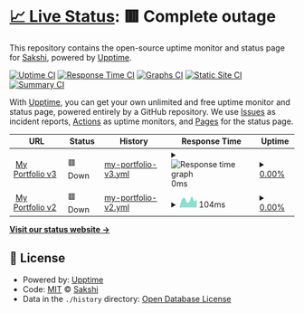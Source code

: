 # [📈 Live Status](https://Sakshi.github.io/upptime-tester): <!--live status--> **🟥 Complete outage**

This repository contains the open-source uptime monitor and status page for [Sakshi](https://Sakshi.github.io/upptime-tester), powered by [Upptime](https://github.com/upptime/upptime).

[![Uptime CI](https://github.com/Sakshi/upptime-tester/workflows/Uptime%20CI/badge.svg)](https://github.com/Sakshi/upptime-tester/actions?query=workflow%3A%22Uptime+CI%22)
[![Response Time CI](https://github.com/Sakshi/upptime-tester/workflows/Response%20Time%20CI/badge.svg)](https://github.com/Sakshi/upptime-tester/actions?query=workflow%3A%22Response+Time+CI%22)
[![Graphs CI](https://github.com/Sakshi/upptime-tester/workflows/Graphs%20CI/badge.svg)](https://github.com/Sakshi/upptime-tester/actions?query=workflow%3A%22Graphs+CI%22)
[![Static Site CI](https://github.com/Sakshi/upptime-tester/workflows/Static%20Site%20CI/badge.svg)](https://github.com/Sakshi/upptime-tester/actions?query=workflow%3A%22Static+Site+CI%22)
[![Summary CI](https://github.com/Sakshi/upptime-tester/workflows/Summary%20CI/badge.svg)](https://github.com/Sakshi/upptime-tester/actions?query=workflow%3A%22Summary+CI%22)

With [Upptime](https://upptime.js.org), you can get your own unlimited and free uptime monitor and status page, powered entirely by a GitHub repository. We use [Issues](https://github.com/Sakshi/upptime-tester/issues) as incident reports, [Actions](https://github.com/Sakshi/upptime-tester/actions) as uptime monitors, and [Pages](https://Sakshi.github.io/upptime-tester) for the status page.

<!--start: status pages-->
<!-- This summary is generated by Upptime (https://github.com/upptime/upptime) -->
<!-- Do not edit this manually, your changes will be overwritten -->
<!-- prettier-ignore -->
| URL | Status | History | Response Time | Uptime |
| --- | ------ | ------- | ------------- | ------ |
| <img alt="" src="https://icons.duckduckgo.com/ip3/sakshichoudhary.tech.ico" height="13"> [My Portfolio v3](http://sakshichoudhary.tech) | 🟥 Down | [my-portfolio-v3.yml](https://github.com/sakshi-choudhary/my-upptime/commits/HEAD/history/my-portfolio-v3.yml) | <details><summary><img alt="Response time graph" src="./graphs/my-portfolio-v3/response-time-week.png" height="20"> 0ms</summary><br><a href="https://sakshi-choudhary.github.io/my-upptime/history/my-portfolio-v3"><img alt="Response time 0" src="https://img.shields.io/endpoint?url=https%3A%2F%2Fraw.githubusercontent.com%2Fsakshi-choudhary%2Fmy-upptime%2FHEAD%2Fapi%2Fmy-portfolio-v3%2Fresponse-time.json"></a><br><a href="https://sakshi-choudhary.github.io/my-upptime/history/my-portfolio-v3"><img alt="24-hour response time 0" src="https://img.shields.io/endpoint?url=https%3A%2F%2Fraw.githubusercontent.com%2Fsakshi-choudhary%2Fmy-upptime%2FHEAD%2Fapi%2Fmy-portfolio-v3%2Fresponse-time-day.json"></a><br><a href="https://sakshi-choudhary.github.io/my-upptime/history/my-portfolio-v3"><img alt="7-day response time 0" src="https://img.shields.io/endpoint?url=https%3A%2F%2Fraw.githubusercontent.com%2Fsakshi-choudhary%2Fmy-upptime%2FHEAD%2Fapi%2Fmy-portfolio-v3%2Fresponse-time-week.json"></a><br><a href="https://sakshi-choudhary.github.io/my-upptime/history/my-portfolio-v3"><img alt="30-day response time 0" src="https://img.shields.io/endpoint?url=https%3A%2F%2Fraw.githubusercontent.com%2Fsakshi-choudhary%2Fmy-upptime%2FHEAD%2Fapi%2Fmy-portfolio-v3%2Fresponse-time-month.json"></a><br><a href="https://sakshi-choudhary.github.io/my-upptime/history/my-portfolio-v3"><img alt="1-year response time 0" src="https://img.shields.io/endpoint?url=https%3A%2F%2Fraw.githubusercontent.com%2Fsakshi-choudhary%2Fmy-upptime%2FHEAD%2Fapi%2Fmy-portfolio-v3%2Fresponse-time-year.json"></a></details> | <details><summary><a href="https://sakshi-choudhary.github.io/my-upptime/history/my-portfolio-v3">0.00%</a></summary><a href="https://sakshi-choudhary.github.io/my-upptime/history/my-portfolio-v3"><img alt="All-time uptime 50.14%" src="https://img.shields.io/endpoint?url=https%3A%2F%2Fraw.githubusercontent.com%2Fsakshi-choudhary%2Fmy-upptime%2FHEAD%2Fapi%2Fmy-portfolio-v3%2Fuptime.json"></a><br><a href="https://sakshi-choudhary.github.io/my-upptime/history/my-portfolio-v3"><img alt="24-hour uptime 0.00%" src="https://img.shields.io/endpoint?url=https%3A%2F%2Fraw.githubusercontent.com%2Fsakshi-choudhary%2Fmy-upptime%2FHEAD%2Fapi%2Fmy-portfolio-v3%2Fuptime-day.json"></a><br><a href="https://sakshi-choudhary.github.io/my-upptime/history/my-portfolio-v3"><img alt="7-day uptime 0.00%" src="https://img.shields.io/endpoint?url=https%3A%2F%2Fraw.githubusercontent.com%2Fsakshi-choudhary%2Fmy-upptime%2FHEAD%2Fapi%2Fmy-portfolio-v3%2Fuptime-week.json"></a><br><a href="https://sakshi-choudhary.github.io/my-upptime/history/my-portfolio-v3"><img alt="30-day uptime 1.38%" src="https://img.shields.io/endpoint?url=https%3A%2F%2Fraw.githubusercontent.com%2Fsakshi-choudhary%2Fmy-upptime%2FHEAD%2Fapi%2Fmy-portfolio-v3%2Fuptime-month.json"></a><br><a href="https://sakshi-choudhary.github.io/my-upptime/history/my-portfolio-v3"><img alt="1-year uptime 0.00%" src="https://img.shields.io/endpoint?url=https%3A%2F%2Fraw.githubusercontent.com%2Fsakshi-choudhary%2Fmy-upptime%2FHEAD%2Fapi%2Fmy-portfolio-v3%2Fuptime-year.json"></a></details>
| <img alt="" src="https://icons.duckduckgo.com/ip3/sakshi-choudhary.github.io.ico" height="13"> [My Portfolio v2](https://sakshi-choudhary.github.io/) | 🟥 Down | [my-portfolio-v2.yml](https://github.com/sakshi-choudhary/my-upptime/commits/HEAD/history/my-portfolio-v2.yml) | <details><summary><img alt="Response time graph" src="./graphs/my-portfolio-v2/response-time-week.png" height="20"> 104ms</summary><br><a href="https://sakshi-choudhary.github.io/my-upptime/history/my-portfolio-v2"><img alt="Response time 93" src="https://img.shields.io/endpoint?url=https%3A%2F%2Fraw.githubusercontent.com%2Fsakshi-choudhary%2Fmy-upptime%2FHEAD%2Fapi%2Fmy-portfolio-v2%2Fresponse-time.json"></a><br><a href="https://sakshi-choudhary.github.io/my-upptime/history/my-portfolio-v2"><img alt="24-hour response time 172" src="https://img.shields.io/endpoint?url=https%3A%2F%2Fraw.githubusercontent.com%2Fsakshi-choudhary%2Fmy-upptime%2FHEAD%2Fapi%2Fmy-portfolio-v2%2Fresponse-time-day.json"></a><br><a href="https://sakshi-choudhary.github.io/my-upptime/history/my-portfolio-v2"><img alt="7-day response time 104" src="https://img.shields.io/endpoint?url=https%3A%2F%2Fraw.githubusercontent.com%2Fsakshi-choudhary%2Fmy-upptime%2FHEAD%2Fapi%2Fmy-portfolio-v2%2Fresponse-time-week.json"></a><br><a href="https://sakshi-choudhary.github.io/my-upptime/history/my-portfolio-v2"><img alt="30-day response time 93" src="https://img.shields.io/endpoint?url=https%3A%2F%2Fraw.githubusercontent.com%2Fsakshi-choudhary%2Fmy-upptime%2FHEAD%2Fapi%2Fmy-portfolio-v2%2Fresponse-time-month.json"></a><br><a href="https://sakshi-choudhary.github.io/my-upptime/history/my-portfolio-v2"><img alt="1-year response time 96" src="https://img.shields.io/endpoint?url=https%3A%2F%2Fraw.githubusercontent.com%2Fsakshi-choudhary%2Fmy-upptime%2FHEAD%2Fapi%2Fmy-portfolio-v2%2Fresponse-time-year.json"></a></details> | <details><summary><a href="https://sakshi-choudhary.github.io/my-upptime/history/my-portfolio-v2">0.00%</a></summary><a href="https://sakshi-choudhary.github.io/my-upptime/history/my-portfolio-v2"><img alt="All-time uptime 76.31%" src="https://img.shields.io/endpoint?url=https%3A%2F%2Fraw.githubusercontent.com%2Fsakshi-choudhary%2Fmy-upptime%2FHEAD%2Fapi%2Fmy-portfolio-v2%2Fuptime.json"></a><br><a href="https://sakshi-choudhary.github.io/my-upptime/history/my-portfolio-v2"><img alt="24-hour uptime 0.00%" src="https://img.shields.io/endpoint?url=https%3A%2F%2Fraw.githubusercontent.com%2Fsakshi-choudhary%2Fmy-upptime%2FHEAD%2Fapi%2Fmy-portfolio-v2%2Fuptime-day.json"></a><br><a href="https://sakshi-choudhary.github.io/my-upptime/history/my-portfolio-v2"><img alt="7-day uptime 0.00%" src="https://img.shields.io/endpoint?url=https%3A%2F%2Fraw.githubusercontent.com%2Fsakshi-choudhary%2Fmy-upptime%2FHEAD%2Fapi%2Fmy-portfolio-v2%2Fuptime-week.json"></a><br><a href="https://sakshi-choudhary.github.io/my-upptime/history/my-portfolio-v2"><img alt="30-day uptime 1.38%" src="https://img.shields.io/endpoint?url=https%3A%2F%2Fraw.githubusercontent.com%2Fsakshi-choudhary%2Fmy-upptime%2FHEAD%2Fapi%2Fmy-portfolio-v2%2Fuptime-month.json"></a><br><a href="https://sakshi-choudhary.github.io/my-upptime/history/my-portfolio-v2"><img alt="1-year uptime 5.60%" src="https://img.shields.io/endpoint?url=https%3A%2F%2Fraw.githubusercontent.com%2Fsakshi-choudhary%2Fmy-upptime%2FHEAD%2Fapi%2Fmy-portfolio-v2%2Fuptime-year.json"></a></details>

<!--end: status pages-->

[**Visit our status website →**](https://Sakshi.github.io/upptime-tester)

## 📄 License

- Powered by: [Upptime](https://github.com/upptime/upptime)
- Code: [MIT](./LICENSE) © [Sakshi](https://Sakshi.github.io/upptime-tester)
- Data in the `./history` directory: [Open Database License](https://opendatacommons.org/licenses/odbl/1-0/)
